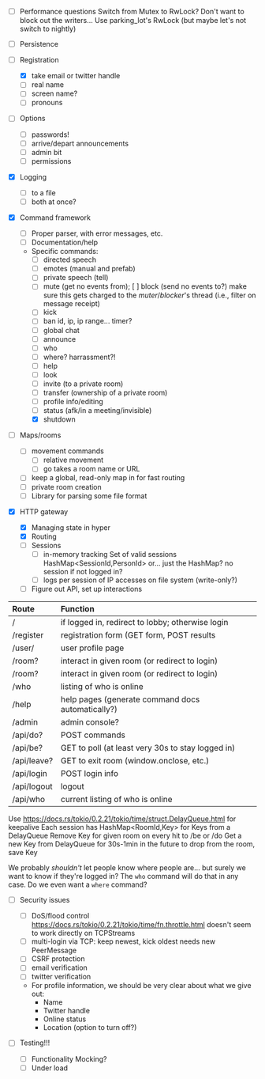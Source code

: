 - [ ] Performance questions
  Switch from Mutex to RwLock? Don't want to block out the writers...
  Use parking_lot's RwLock (but maybe let's not switch to nightly)

- [ ] Persistence

- [ ] Registration
  + [x] take email or twitter handle
  + [ ] real name
  + [ ] screen name?
  + [ ] pronouns

- [ ] Options
  + [ ] passwords!
  + [ ] arrive/depart announcements
  + [ ] admin bit
  + [ ] permissions

- [x] Logging
  + [ ] to a file
  + [ ] both at once?

- [x] Command framework
  + [ ] Proper parser, with error messages, etc.
  + [ ] Documentation/help
  + Specific commands:
    * [ ] directed speech
    * [ ] emotes (manual and prefab)
    * [ ] private speech (tell)
    * [ ] mute (get no events from); [ ] block (send no events to?)
        make sure this gets charged to the _muter_/_blocker_'s thread (i.e., filter on message receipt)
    * [ ] kick
    * [ ] ban
          id, ip, ip range... timer?
    * [ ] global chat
    * [ ] announce
    * [ ] who
    * [ ] where?
          harrassment?!
    * [ ] help
    * [ ] look
    * [ ] invite (to a private room)
    * [ ] transfer (ownership of a private room)
    * [ ] profile info/editing
    * [ ] status (afk/in a meeting/invisible)
    * [x] shutdown

- [ ] Maps/rooms
  + [ ] movement commands
    * [ ] relative movement
    * [ ] go takes a room name or URL
  + [ ] keep a global, read-only map in for fast routing
  + [ ] private room creation
  + [ ] Library for parsing some file format

- [x] HTTP gateway
  + [x] Managing state in hyper
  + [x] Routing
  + [ ] Sessions
    * [ ] in-memory tracking
          Set<SessionId> of valid sessions
          HashMap<SessionId,PersonId>
          or... just the HashMap? no session if not logged in?
    * [ ] logs per session of IP accesses on file system (write-only?)
  + [ ] Figure out API, set up interactions

|Route                |Function                                          |
|:--------------------|:-------------------------------------------------|
|/                    |if logged in, redirect to lobby; otherwise login  |
|/register            |registration form (GET form, POST results         |
|/user/<PERSONID>     |user profile page                                 |
|/room?<ROOMID>       |interact in given room (or redirect to login)     |
|/room?<ROOMNAME>     |interact in given room (or redirect to login)     |
|/who                 |listing of who is online                          |
|/help                |help pages (generate command docs automatically?) |
|/admin               |admin console?                                    |
|/api/do?<ROOMID>     |POST commands                                     |
|/api/be?<ROOMID>     |GET to poll (at least very 30s to stay logged in) |
|/api/leave?<ROOMID>  |GET to exit room (window.onclose, etc.)           |
|/api/login           |POST login info                                   |
|/api/logout          |logout                                            |
|/api/who             |current listing of who is online                  |

Use https://docs.rs/tokio/0.2.21/tokio/time/struct.DelayQueue.html for keepalive
  Each session has HashMap<RoomId,Key> for Keys from a DelayQueue
  Remove Key for given room on every hit to /be or /do
  Get a new Key from DelayQueue for 30s-1min in the future to drop from the room, save Key

We probably _shouldn't_ let people know where people are... but surely we want to know if they're logged in?
The `who` command will do that in any case. Do we even want a `where` command?

- [ ] Security issues
  + [ ] DoS/flood control
        https://docs.rs/tokio/0.2.21/tokio/time/fn.throttle.html
        doesn't seem to work directly on TCPStreams
  + [ ] multi-login via TCP: keep newest, kick oldest
        needs new PeerMessage
  + [ ] CSRF protection
  + [ ] email verification
  + [ ] twitter verification
  + For profile information, we should be very clear about what we give out:
    * Name
    * Twitter handle
    * Online status
    * Location (option to turn off?)

- [ ] Testing!!!
  + [ ] Functionality
        Mocking?
  + [ ] Under load
